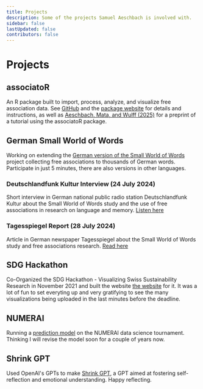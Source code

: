 ```yaml
---
title: Projects
description: Some of the projects Samuel Aeschbach is involved with.
sidebar: false
lastUpdated: false
contributors: false
---
```


# Projects

## associatoR
An R package built to import, process, analyze, and visualize free association data. See [GitHub](https://github.com/samuelae/associatoR) and the [package website](https://samuelaeschbach.com/associatoR/) for details and instructions, as well as [Aeschbach, Mata, and Wulff (2025)](https://doi.org/10.5334/joc.407) for a preprint of a tutorial using the associatoR package. 

## German Small World of Words
Working on extending the [German version of the Small World of Words](https://smallworldofwords.org/de) project collecting free associations to thousands of German words. Participate in just 5 minutes, there are also versions in other languages.

### Deutschlandfunk Kultur Interview (24 July 2024)
Short interview in German national public radio station Deutschlandfunk Kultur about the Small World of Words study and the use of free associations in research on language and memory. [Listen here](https://www.deutschlandfunkkultur.de/mentales-lexikon-wie-unser-gehirn-woerter-speichert-dlf-kultur-806d09cb-100.html)

### Tagesspiegel Report (28 July 2024)
Article in German newspaper Tagesspiegel about the Small World of Words study and free associations research. 
[Read here](https://www.tagesspiegel.de/wissen/forscher-suchen-mitspieler-fur-experiment-wie-sind-worter-in-unserem-gedachtnis-organisiert-12075476.html)

## SDG Hackathon
Co-Organized the SDG Hackathon - Visualizing Swiss Sustainability Research in November 2021 and built the website [the website](https://cdsbasel.github.io/sdghackathon2021/) for it. It was a lot of fun to set everyting up and very gratifying to see the many visualizations being uploaded in the last minutes before the deadline.

## NUMERAI
Running a [prediction model](https://numer.ai/descai) on the NUMERAI data science tournament. Thinking I will revise the model soon for a couple of years now.

## Shrink GPT
Used OpenAI's GPTs to make [Shrink GPT](https://chat.openai.com/g/g-oluXWdB2X-shrink-gpt), a GPT aimed at fostering self-reflection and emotional understanding. Happy reflecting.
